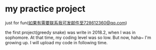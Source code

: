 # my practice project
just for fun(如果有需要联系我可发邮件至728612360@qq.com)

the first project(greedy snake) was write in 2018.2, when I was in sophomore.
At that time, my coding level was so low. But now, haha~ I'm growing up. I will upload my code in following time.
